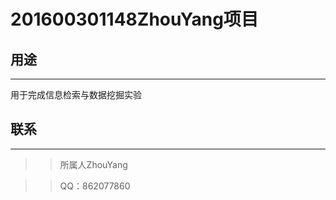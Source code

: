 201600301148ZhouYang项目
==== 

## 用途
------- 
用于完成信息检索与数据挖掘实验

## 联系
------- 
>>所属人ZhouYang 

>>QQ：862077860
